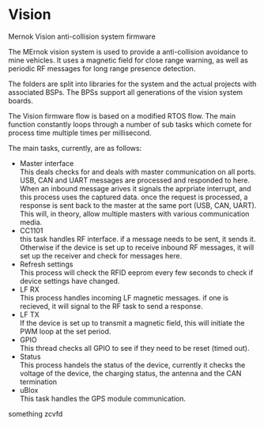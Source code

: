 # Vision
Mernok Vision anti-collision system firmware 

The MErnok vision system is used to provide a anti-collision avoidance to mine vehicles. It uses a magnetic field for close range warning, as well as periodic RF messages for long range presence detection.

The folders are split into libraries for the system and the actual projects with associated BSPs. The BPSs support all generations of the vision system boards. 

The Vision firmware flow is based on a modified RTOS flow. The main function constantly loops through a number of sub tasks which comete for process time multiple times per millisecond.

The main tasks, currently, are as follows:
* Master interface  
This deals checks for and deals with master communication on all ports. USB, CAN and UART messages are processed and responded to here. When an inbound message arives it signals the aprpriate interrupt, and this process uses the captured data. once the request is processed, a response is sent back to the master at the same port (USB, CAN, UART). This will, in theory, allow multiple masters with various communication media.
* CC1101   
this task handles RF interface. if a message needs to be sent, it sends it. Otherwise if the device is set up to receive inbound RF messages, it will set up the receiver and check for messages here.
* Refresh settings    
This process will check the RFID eeprom every few seconds to check if device settings have changed. 
* LF RX   
This process handles incoming LF magnetic messages. if one is recieved, it will signal to the RF task to send a response.
* LF TX   
If the device is set up to transmit a magnetic field, this will initiate the PWM loop at the set period.
* GPIO    
This thread checks all GPIO to see if they need to be reset (timed out). 
* Status   
This process handels the status of the device, currently it checks the voltage of the device, the charging status, the antenna and the CAN termination
* uBlox   
This task handles the GPS module communication.

something
zcvfd


